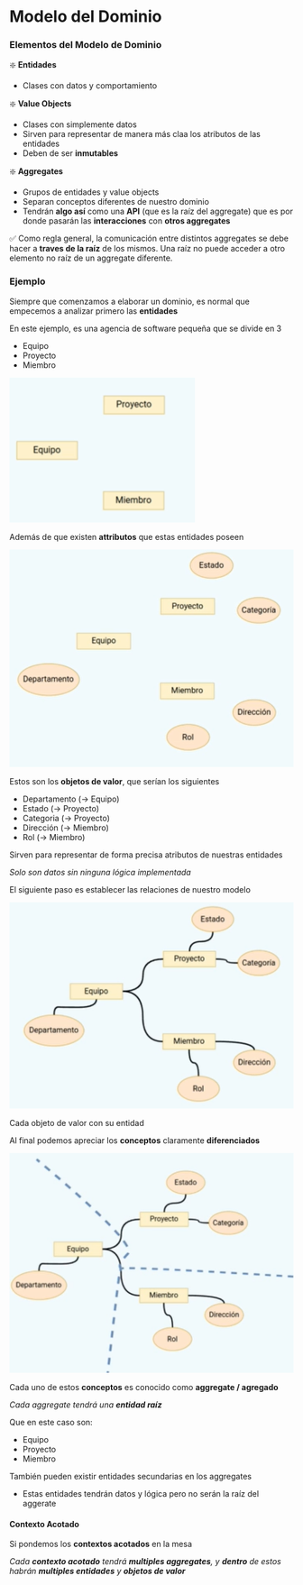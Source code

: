 # Modelo del Dominio

### Elementos del Modelo de Dominio

❇️ **Entidades**
+ Clases con datos y comportamiento


❇️ **Value Objects**
+ Clases con simplemente datos
+ Sirven para representar de manera más claa los atributos de las entidades
+ Deben de ser **inmutables**

❇️ **Aggregates**
+ Grupos de entidades y value objects
+ Separan conceptos diferentes de nuestro dominio
+ Tendrán **algo así** como una **API** (que es la raíz del aggregate) que es por donde pasarán las **interacciones** con **otros aggregates**


✅ Como regla general, la comunicación entre distintos aggregates se debe hacer a **traves de la raíz** de los mismos. Una raíz no puede acceder a otro elemento no raíz de un aggregate diferente.


### Ejemplo

Siempre que comenzamos a elaborar un dominio, es normal que empecemos a analizar primero las **entidades**

En este ejemplo, es una agencia de software pequeña que se divide en 3
+ Equipo
+ Proyecto
+ Miembro

![](/images/2-Domain-Driven-Design/Captura%20de%20pantalla%202023-11-22%20154830.png)


Además de que existen **attributos** que estas entidades poseen

![](/images/2-Domain-Driven-Design/Captura%20de%20pantalla%202023-11-22%20155109.png)

Estos son los **objetos de valor**, que serían los siguientes

+ Departamento (-> Equipo)
+ Estado (-> Proyecto)
+ Categoria (-> Proyecto)
+ Dirección (-> Miembro)
+ Rol (-> Miembro)

Sirven para representar de forma precisa atributos de nuestras entidades

_Solo son datos sin ninguna lógica implementada_


El siguiente paso es establecer las relaciones de nuestro modelo

![](/images/2-Domain-Driven-Design/Captura%20de%20pantalla%202023-11-22%20155548.png)

Cada objeto de valor con su entidad

Al final podemos apreciar los **conceptos** claramente **diferenciados**

![](/images/2-Domain-Driven-Design/Captura%20de%20pantalla%202023-11-22%20155630.png)


Cada uno de estos **conceptos** es conocido como **aggregate / agregado**


_Cada aggregate tendrá una **entidad raíz**_

Que en este caso son:
+ Equipo
+ Proyecto
+ Miembro

También pueden existir entidades secundarias en los aggregates

+ Estas entidades tendrán datos y lógica pero no serán la raíz del aggerate

#### Contexto Acotado

Si pondemos los **contextos acotados** en la mesa

_Cada **contexto acotado** tendrá **multiples aggregates**, y **dentro** de estos habrán **multiples entidades** y **objetos de valor**_